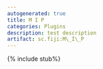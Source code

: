 ```yaml
---
autogenerated: true
title: M I P
categories: Plugins
description: test description
artifact: sc.fiji:M\_I\_P
---
```


{% include stub%}



